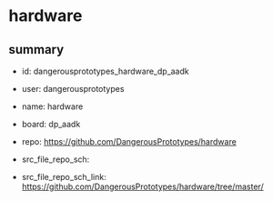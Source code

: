 # hardware
 
## summary 
* id: dangerousprototypes_hardware_dp_aadk
* user: dangerousprototypes
* name: hardware
* board: dp_aadk
* repo: https://github.com/DangerousPrototypes/hardware



* src_file_repo_sch: 
* src_file_repo_sch_link: https://github.com/DangerousPrototypes/hardware/tree/master/






